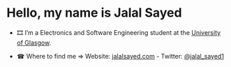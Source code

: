 # Hello, my name is Jalal Sayed

- 🎞  I’m a Electronics and Software Engineering student at the [University of Glasgow](https://www.gla.ac.uk/undergraduate/degrees/electronicsoftwareengineering/).
<!-- - 🖥  I’m currently learning about **hardware** (VHDL and OrCAD), **software** (Java), **networking** and **OSes**. -->
- ☎  Where to find me => Website: [jalalsayed.com](https://jalalsayed.com) - Twitter: [@jalal_sayed1](https://twitter.com/jalal_sayed1) 


<!-- - - Instagram: [@jalalsayed1](https://www.instagram.com/jalalsayed1/) -->

<!-- <img src="https://github-readme-stats.vercel.app/api?username=JalalSayed1&&show_icons=true&title_color=ffffff&icon_color=bb2acf&text_color=daf7dc&bg_color=151515"> -->
